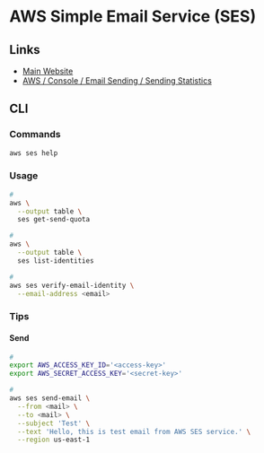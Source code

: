 # AWS Simple Email Service (SES)

<!--
https://linkedin.com/learning/aws-for-developers-simple-email-service-ses/simple-email-service-ses-for-sending-cheap-and-reliable-email

email-smtp.us-east-1.amazonaws.com5
587
-->

## Links

- [Main Website](https://aws.amazon.com/ses/)
- [AWS / Console / Email Sending / Sending Statistics](https://console.aws.amazon.com/ses/home?region=us-east-1#dashboard:)

## CLI

### Commands

```sh
aws ses help
```

### Usage

```sh
#
aws \
  --output table \
  ses get-send-quota

#
aws \
  --output table \
  ses list-identities

#
aws ses verify-email-identity \
  --email-address <email>
```

### Tips

#### Send

```sh
#
export AWS_ACCESS_KEY_ID='<access-key>'
export AWS_SECRET_ACCESS_KEY='<secret-key>'

#
aws ses send-email \
  --from <mail> \
  --to <mail> \
  --subject 'Test' \
  --text 'Hello, this is test email from AWS SES service.' \
  --region us-east-1
```
